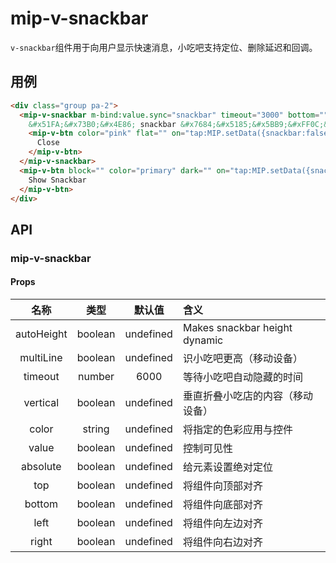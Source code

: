 # mip-v-snackbar

`v-snackbar`组件用于向用户显示快速消息，小吃吧支持定位、删除延迟和回调。

## 用例

```html
<div class="group pa-2">
  <mip-v-snackbar m-bind:value.sync="snackbar" timeout="3000" bottom="" multi-line="" vertical="">
    &#x51FA;&#x73B0;&#x4E86; snackbar &#x7684;&#x5185;&#x5BB9;&#xFF0C;&#x8BBE;&#x7F6E;&#x4E86; timeout &#x65F6;&#x95F4;&#x540E;&#xFF0C;&#x81EA;&#x52A8;&#x9690;&#x85CF;
    <mip-v-btn color="pink" flat="" on="tap:MIP.setData({snackbar:false})">
      Close
    </mip-v-btn>
  </mip-v-snackbar>
  <mip-v-btn block="" color="primary" dark="" on="tap:MIP.setData({snackbar:true})">
    Show Snackbar
  </mip-v-btn>
</div>
```

## API

### mip-v-snackbar

#### Props

名称|类型|默认值|含义
:--:|:--:|:--:|:---
autoHeight|boolean|undefined|Makes snackbar height dynamic
multiLine|boolean|undefined|识小吃吧更高（移动设备）
timeout|number|6000|等待小吃吧自动隐藏的时间
vertical|boolean|undefined|垂直折叠小吃店的内容（移动设备）
color|string|undefined|将指定的色彩应用与控件
value|boolean|undefined|控制可见性
absolute|boolean|undefined|给元素设置绝对定位
top|boolean|undefined|将组件向顶部对齐
bottom|boolean|undefined|将组件向底部对齐
left|boolean|undefined|将组件向左边对齐
right|boolean|undefined|将组件向右边对齐

